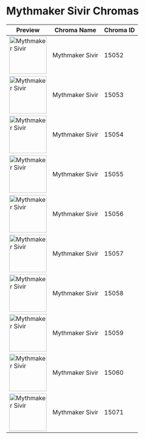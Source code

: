 # Mythmaker Sivir Chromas

| Preview | Chroma Name | Chroma ID |
|---|---|---|
| <img src='https://raw.communitydragon.org/latest/plugins/rcp-be-lol-game-data/global/default/v1/champion-chroma-images/15/15052.png' alt='Mythmaker Sivir' width='100'> | Mythmaker Sivir | 15052 |
| <img src='https://raw.communitydragon.org/latest/plugins/rcp-be-lol-game-data/global/default/v1/champion-chroma-images/15/15053.png' alt='Mythmaker Sivir' width='100'> | Mythmaker Sivir | 15053 |
| <img src='https://raw.communitydragon.org/latest/plugins/rcp-be-lol-game-data/global/default/v1/champion-chroma-images/15/15054.png' alt='Mythmaker Sivir' width='100'> | Mythmaker Sivir | 15054 |
| <img src='https://raw.communitydragon.org/latest/plugins/rcp-be-lol-game-data/global/default/v1/champion-chroma-images/15/15055.png' alt='Mythmaker Sivir' width='100'> | Mythmaker Sivir | 15055 |
| <img src='https://raw.communitydragon.org/latest/plugins/rcp-be-lol-game-data/global/default/v1/champion-chroma-images/15/15056.png' alt='Mythmaker Sivir' width='100'> | Mythmaker Sivir | 15056 |
| <img src='https://raw.communitydragon.org/latest/plugins/rcp-be-lol-game-data/global/default/v1/champion-chroma-images/15/15057.png' alt='Mythmaker Sivir' width='100'> | Mythmaker Sivir | 15057 |
| <img src='https://raw.communitydragon.org/latest/plugins/rcp-be-lol-game-data/global/default/v1/champion-chroma-images/15/15058.png' alt='Mythmaker Sivir' width='100'> | Mythmaker Sivir | 15058 |
| <img src='https://raw.communitydragon.org/latest/plugins/rcp-be-lol-game-data/global/default/v1/champion-chroma-images/15/15059.png' alt='Mythmaker Sivir' width='100'> | Mythmaker Sivir | 15059 |
| <img src='https://raw.communitydragon.org/latest/plugins/rcp-be-lol-game-data/global/default/v1/champion-chroma-images/15/15060.png' alt='Mythmaker Sivir' width='100'> | Mythmaker Sivir | 15060 |
| <img src='https://raw.communitydragon.org/latest/plugins/rcp-be-lol-game-data/global/default/v1/champion-chroma-images/15/15071.png' alt='Mythmaker Sivir' width='100'> | Mythmaker Sivir | 15071 |
